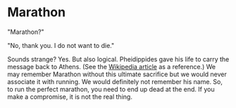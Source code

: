 Marathon
========

"Marathon?"

"No, thank you. I do not want to die."

Sounds strange? Yes. But also logical. Pheidippides gave his life to carry the message back to Athens. (See the [Wikipedia article][1] as a reference.) We may remember Marathon without this ultimate sacrifice but we would never associate it with running. We would definitely not remember his name. So, to run the perfect marathon, you need to end up dead at the end. If you make a compromise, it is not the real thing.


[1]: https://en.wikipedia.org/wiki/Pheidippides
